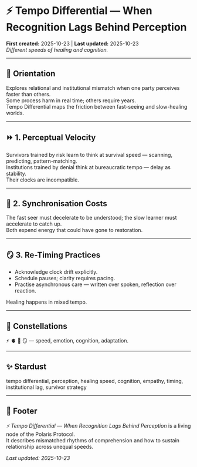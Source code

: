 # ⚡ Tempo Differential — When Recognition Lags Behind Perception  
**First created:** 2025-10-23 | **Last updated:** 2025-10-23  
*Different speeds of healing and cognition.*

---

## 🧭 Orientation  
Explores relational and institutional mismatch when one party perceives faster than others.  
Some process harm in real time; others require years.  
Tempo Differential maps the friction between fast-seeing and slow-healing worlds.

---

## ⏩ 1. Perceptual Velocity  
Survivors trained by risk learn to think at survival speed — scanning, predicting, pattern-matching.  
Institutions trained by denial think at bureaucratic tempo — delay as stability.  
Their clocks are incompatible.

---

## 🧭 2. Synchronisation Costs  
The fast seer must decelerate to be understood; the slow learner must accelerate to catch up.  
Both expend energy that could have gone to restoration.

---

## 🪞 3. Re-Timing Practices  
- Acknowledge clock drift explicitly.  
- Schedule pauses; clarity requires pacing.  
- Practise asynchronous care — written over spoken, reflection over reaction.  

Healing happens in mixed tempo.

---

## 🌌 Constellations  
⚡ 🫀 🧠 🪞 — speed, emotion, cognition, adaptation.

---

## ✨ Stardust  
tempo differential, perception, healing speed, cognition, empathy, timing, institutional lag, survivor strategy

---

## 🏮 Footer  
*⚡ Tempo Differential — When Recognition Lags Behind Perception* is a living node of the Polaris Protocol.  
It describes mismatched rhythms of comprehension and how to sustain relationship across unequal speeds.  

_Last updated: 2025-10-23_
